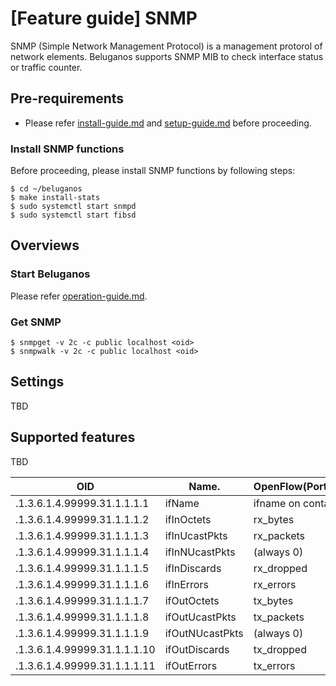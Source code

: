 # [Feature guide] SNMP

SNMP (Simple Network Management Protocol) is a management protorol of network elements. Beluganos supports SNMP MIB to check interface status or traffic counter.

## Pre-requirements

- Please refer [install-guide.md](install-guide.md) and [setup-guide.md](setup-guide.md) before proceeding.

### Install SNMP functions

Before proceeding, please install SNMP functions by following steps:

```
$ cd ~/beluganos
$ make install-stats
$ sudo systemctl start snmpd
$ sudo systemctl start fibsd
```
## Overviews

### Start Beluganos

Please refer [operation-guide.md](operation-guide.md).

### Get SNMP

```
$ snmpget -v 2c -c public localhost <oid>
$ snmpwalk -v 2c -c public localhost <oid>
```

## Settings

TBD

## Supported features

TBD

|  OID                         |  Name.          | OpenFlow(PortStats) |
|------------------------------|-----------------|---------------------|
| .1.3.6.1.4.99999.31.1.1.1.1  | ifName          | ifname on container |
| .1.3.6.1.4.99999.31.1.1.1.2  | ifInOctets      | rx\_bytes           |
| .1.3.6.1.4.99999.31.1.1.1.3  | ifInUcastPkts   | rx\_packets         |
| .1.3.6.1.4.99999.31.1.1.1.4  | ifInNUcastPkts  | (always 0)          |
| .1.3.6.1.4.99999.31.1.1.1.5  | ifInDiscards    | rx\_dropped         |
| .1.3.6.1.4.99999.31.1.1.1.6  | ifInErrors      | rx\_errors          |
| .1.3.6.1.4.99999.31.1.1.1.7  | ifOutOctets     | tx\_bytes           |
| .1.3.6.1.4.99999.31.1.1.1.8  | ifOutUcastPkts  | tx\_packets         |
| .1.3.6.1.4.99999.31.1.1.1.9  | ifOutNUcastPkts | (always 0)          |
| .1.3.6.1.4.99999.31.1.1.1.10 | ifOutDiscards   | tx\_dropped         |
| .1.3.6.1.4.99999.31.1.1.1.11 | ifOutErrors     | tx\_errors          |